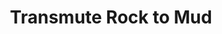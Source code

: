 ---
title: "Transmute Rock to Mud"

spell:
  schools:
    - name:        "Transmutation"
      subschools:  []
      descriptors: ["Earth"]
  classes:
    - name:  "Druid"
      abbr:  "Drd"
      level: 5
    - name:  "Sorcerer/Wizard"
      abbr:  "Sor/Wiz"
      level: 5
  components:         [V, S, M/DF]
  castingTime:        "1 standard action"
  range:              "Medium (100 ft. + 10 ft./level)"
  area:               "Up to two 10-ft. cubes/level (S)"
  duration:           "Permanent; see text"
  savingThrow:        "See text"
  spellResistance:    "No"
  materialComponents: ["Clay and water."]
  description:        |
    This spell turns natural, uncut or unworked rock of any sort into an equal volume of mud. Magical stone is not affected by the spell. The depth of the mud created cannot exceed 10 feet. A creature unable to levitate, fly, or otherwise free itself from the mud sinks until hip- or chest-deep, reducing its speed to 5 feet and causing a -2 penalty on attack rolls and AC. Brush thrown atop the mud can support creatures able to climb on top of it. Creatures large enough to walk on the bottom can wade through the area at a speed of 5 feet.

    If transmute rock to mud is cast upon the ceiling of a cavern or tunnel, the mud falls to the floor and spreads out in a pool at a depth of 5 feet. The falling mud and the ensuing cave-in deal {% die_roll 8 6 0 %} points of bludgeoning damage to anyone caught directly beneath the area, or half damage to those who succeed on Reflex saves.

    Castles and large stone buildings are generally immune to the effect of the spell, since transmute rock to mud can't affect worked stone and doesn't reach deep enough to undermine such buildings' foundations. However, small buildings or structures often rest upon foundations shallow enough to be damaged or even partially toppled by this spell.

    The mud remains until a successful dispel magic or transmute mud to rock spell restores its substance-but not necessarily its form. Evaporation turns the mud to normal dirt over a period of days. The exact time depends on exposure to the sun, wind, and normal drainage.
---
